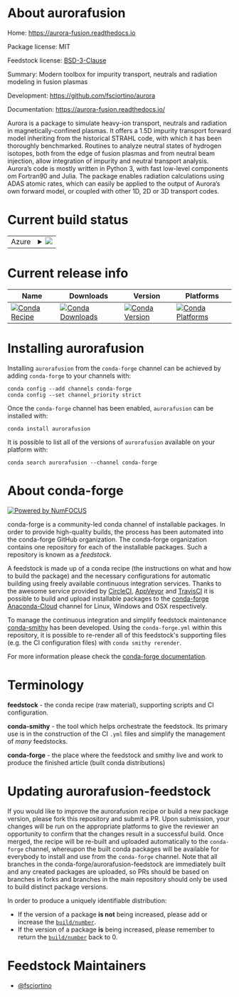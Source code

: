 About aurorafusion
==================

Home: https://aurora-fusion.readthedocs.io

Package license: MIT

Feedstock license: [BSD-3-Clause](https://github.com/conda-forge/aurorafusion-feedstock/blob/master/LICENSE.txt)

Summary: Modern toolbox for impurity transport, neutrals and radiation modeling in fusion plasmas

Development: https://github.com/fsciortino/aurora

Documentation: https://aurora-fusion.readthedocs.io/

Aurora is a package to simulate heavy-ion transport, neutrals and radiation in magnetically-confined plasmas.
It offers a 1.5D impurity transport forward model inheriting from the historical STRAHL code,
with which it has been thoroughly benchmarked. Routines to analyze neutral states of hydrogen
isotopes, both from the edge of fusion plasmas and from neutral beam injection, allow integration
of impurity and neutral transport analysis.
Aurora’s code is mostly written in Python 3, with fast low-level components om Fortran90 and Julia.
The package enables radiation calculations using ADAS atomic rates, which can easily be applied
to the output of Aurora’s own forward model, or coupled with other 1D, 2D or 3D transport codes.


Current build status
====================


<table>
    
  <tr>
    <td>Azure</td>
    <td>
      <details>
        <summary>
          <a href="https://dev.azure.com/conda-forge/feedstock-builds/_build/latest?definitionId=12588&branchName=master">
            <img src="https://dev.azure.com/conda-forge/feedstock-builds/_apis/build/status/aurorafusion-feedstock?branchName=master">
          </a>
        </summary>
        <table>
          <thead><tr><th>Variant</th><th>Status</th></tr></thead>
          <tbody><tr>
              <td>linux_64_numpy1.17python3.6.____cpython</td>
              <td>
                <a href="https://dev.azure.com/conda-forge/feedstock-builds/_build/latest?definitionId=12588&branchName=master">
                  <img src="https://dev.azure.com/conda-forge/feedstock-builds/_apis/build/status/aurorafusion-feedstock?branchName=master&jobName=linux&configuration=linux_64_numpy1.17python3.6.____cpython" alt="variant">
                </a>
              </td>
            </tr><tr>
              <td>linux_64_numpy1.17python3.7.____cpython</td>
              <td>
                <a href="https://dev.azure.com/conda-forge/feedstock-builds/_build/latest?definitionId=12588&branchName=master">
                  <img src="https://dev.azure.com/conda-forge/feedstock-builds/_apis/build/status/aurorafusion-feedstock?branchName=master&jobName=linux&configuration=linux_64_numpy1.17python3.7.____cpython" alt="variant">
                </a>
              </td>
            </tr><tr>
              <td>linux_64_numpy1.17python3.8.____cpython</td>
              <td>
                <a href="https://dev.azure.com/conda-forge/feedstock-builds/_build/latest?definitionId=12588&branchName=master">
                  <img src="https://dev.azure.com/conda-forge/feedstock-builds/_apis/build/status/aurorafusion-feedstock?branchName=master&jobName=linux&configuration=linux_64_numpy1.17python3.8.____cpython" alt="variant">
                </a>
              </td>
            </tr><tr>
              <td>linux_64_numpy1.19python3.7.____73_pypy</td>
              <td>
                <a href="https://dev.azure.com/conda-forge/feedstock-builds/_build/latest?definitionId=12588&branchName=master">
                  <img src="https://dev.azure.com/conda-forge/feedstock-builds/_apis/build/status/aurorafusion-feedstock?branchName=master&jobName=linux&configuration=linux_64_numpy1.19python3.7.____73_pypy" alt="variant">
                </a>
              </td>
            </tr><tr>
              <td>linux_64_numpy1.19python3.9.____cpython</td>
              <td>
                <a href="https://dev.azure.com/conda-forge/feedstock-builds/_build/latest?definitionId=12588&branchName=master">
                  <img src="https://dev.azure.com/conda-forge/feedstock-builds/_apis/build/status/aurorafusion-feedstock?branchName=master&jobName=linux&configuration=linux_64_numpy1.19python3.9.____cpython" alt="variant">
                </a>
              </td>
            </tr><tr>
              <td>osx_64_numpy1.17python3.6.____cpython</td>
              <td>
                <a href="https://dev.azure.com/conda-forge/feedstock-builds/_build/latest?definitionId=12588&branchName=master">
                  <img src="https://dev.azure.com/conda-forge/feedstock-builds/_apis/build/status/aurorafusion-feedstock?branchName=master&jobName=osx&configuration=osx_64_numpy1.17python3.6.____cpython" alt="variant">
                </a>
              </td>
            </tr><tr>
              <td>osx_64_numpy1.17python3.7.____cpython</td>
              <td>
                <a href="https://dev.azure.com/conda-forge/feedstock-builds/_build/latest?definitionId=12588&branchName=master">
                  <img src="https://dev.azure.com/conda-forge/feedstock-builds/_apis/build/status/aurorafusion-feedstock?branchName=master&jobName=osx&configuration=osx_64_numpy1.17python3.7.____cpython" alt="variant">
                </a>
              </td>
            </tr><tr>
              <td>osx_64_numpy1.17python3.8.____cpython</td>
              <td>
                <a href="https://dev.azure.com/conda-forge/feedstock-builds/_build/latest?definitionId=12588&branchName=master">
                  <img src="https://dev.azure.com/conda-forge/feedstock-builds/_apis/build/status/aurorafusion-feedstock?branchName=master&jobName=osx&configuration=osx_64_numpy1.17python3.8.____cpython" alt="variant">
                </a>
              </td>
            </tr><tr>
              <td>osx_64_numpy1.19python3.7.____73_pypy</td>
              <td>
                <a href="https://dev.azure.com/conda-forge/feedstock-builds/_build/latest?definitionId=12588&branchName=master">
                  <img src="https://dev.azure.com/conda-forge/feedstock-builds/_apis/build/status/aurorafusion-feedstock?branchName=master&jobName=osx&configuration=osx_64_numpy1.19python3.7.____73_pypy" alt="variant">
                </a>
              </td>
            </tr><tr>
              <td>osx_64_numpy1.19python3.9.____cpython</td>
              <td>
                <a href="https://dev.azure.com/conda-forge/feedstock-builds/_build/latest?definitionId=12588&branchName=master">
                  <img src="https://dev.azure.com/conda-forge/feedstock-builds/_apis/build/status/aurorafusion-feedstock?branchName=master&jobName=osx&configuration=osx_64_numpy1.19python3.9.____cpython" alt="variant">
                </a>
              </td>
            </tr><tr>
              <td>win_64_numpy1.17python3.6.____cpython</td>
              <td>
                <a href="https://dev.azure.com/conda-forge/feedstock-builds/_build/latest?definitionId=12588&branchName=master">
                  <img src="https://dev.azure.com/conda-forge/feedstock-builds/_apis/build/status/aurorafusion-feedstock?branchName=master&jobName=win&configuration=win_64_numpy1.17python3.6.____cpython" alt="variant">
                </a>
              </td>
            </tr><tr>
              <td>win_64_numpy1.17python3.7.____cpython</td>
              <td>
                <a href="https://dev.azure.com/conda-forge/feedstock-builds/_build/latest?definitionId=12588&branchName=master">
                  <img src="https://dev.azure.com/conda-forge/feedstock-builds/_apis/build/status/aurorafusion-feedstock?branchName=master&jobName=win&configuration=win_64_numpy1.17python3.7.____cpython" alt="variant">
                </a>
              </td>
            </tr><tr>
              <td>win_64_numpy1.17python3.8.____cpython</td>
              <td>
                <a href="https://dev.azure.com/conda-forge/feedstock-builds/_build/latest?definitionId=12588&branchName=master">
                  <img src="https://dev.azure.com/conda-forge/feedstock-builds/_apis/build/status/aurorafusion-feedstock?branchName=master&jobName=win&configuration=win_64_numpy1.17python3.8.____cpython" alt="variant">
                </a>
              </td>
            </tr><tr>
              <td>win_64_numpy1.19python3.9.____cpython</td>
              <td>
                <a href="https://dev.azure.com/conda-forge/feedstock-builds/_build/latest?definitionId=12588&branchName=master">
                  <img src="https://dev.azure.com/conda-forge/feedstock-builds/_apis/build/status/aurorafusion-feedstock?branchName=master&jobName=win&configuration=win_64_numpy1.19python3.9.____cpython" alt="variant">
                </a>
              </td>
            </tr>
          </tbody>
        </table>
      </details>
    </td>
  </tr>
</table>

Current release info
====================

| Name | Downloads | Version | Platforms |
| --- | --- | --- | --- |
| [![Conda Recipe](https://img.shields.io/badge/recipe-aurorafusion-green.svg)](https://anaconda.org/conda-forge/aurorafusion) | [![Conda Downloads](https://img.shields.io/conda/dn/conda-forge/aurorafusion.svg)](https://anaconda.org/conda-forge/aurorafusion) | [![Conda Version](https://img.shields.io/conda/vn/conda-forge/aurorafusion.svg)](https://anaconda.org/conda-forge/aurorafusion) | [![Conda Platforms](https://img.shields.io/conda/pn/conda-forge/aurorafusion.svg)](https://anaconda.org/conda-forge/aurorafusion) |

Installing aurorafusion
=======================

Installing `aurorafusion` from the `conda-forge` channel can be achieved by adding `conda-forge` to your channels with:

```
conda config --add channels conda-forge
conda config --set channel_priority strict
```

Once the `conda-forge` channel has been enabled, `aurorafusion` can be installed with:

```
conda install aurorafusion
```

It is possible to list all of the versions of `aurorafusion` available on your platform with:

```
conda search aurorafusion --channel conda-forge
```


About conda-forge
=================

[![Powered by NumFOCUS](https://img.shields.io/badge/powered%20by-NumFOCUS-orange.svg?style=flat&colorA=E1523D&colorB=007D8A)](http://numfocus.org)

conda-forge is a community-led conda channel of installable packages.
In order to provide high-quality builds, the process has been automated into the
conda-forge GitHub organization. The conda-forge organization contains one repository
for each of the installable packages. Such a repository is known as a *feedstock*.

A feedstock is made up of a conda recipe (the instructions on what and how to build
the package) and the necessary configurations for automatic building using freely
available continuous integration services. Thanks to the awesome service provided by
[CircleCI](https://circleci.com/), [AppVeyor](https://www.appveyor.com/)
and [TravisCI](https://travis-ci.com/) it is possible to build and upload installable
packages to the [conda-forge](https://anaconda.org/conda-forge)
[Anaconda-Cloud](https://anaconda.org/) channel for Linux, Windows and OSX respectively.

To manage the continuous integration and simplify feedstock maintenance
[conda-smithy](https://github.com/conda-forge/conda-smithy) has been developed.
Using the ``conda-forge.yml`` within this repository, it is possible to re-render all of
this feedstock's supporting files (e.g. the CI configuration files) with ``conda smithy rerender``.

For more information please check the [conda-forge documentation](https://conda-forge.org/docs/).

Terminology
===========

**feedstock** - the conda recipe (raw material), supporting scripts and CI configuration.

**conda-smithy** - the tool which helps orchestrate the feedstock.
                   Its primary use is in the construction of the CI ``.yml`` files
                   and simplify the management of *many* feedstocks.

**conda-forge** - the place where the feedstock and smithy live and work to
                  produce the finished article (built conda distributions)


Updating aurorafusion-feedstock
===============================

If you would like to improve the aurorafusion recipe or build a new
package version, please fork this repository and submit a PR. Upon submission,
your changes will be run on the appropriate platforms to give the reviewer an
opportunity to confirm that the changes result in a successful build. Once
merged, the recipe will be re-built and uploaded automatically to the
`conda-forge` channel, whereupon the built conda packages will be available for
everybody to install and use from the `conda-forge` channel.
Note that all branches in the conda-forge/aurorafusion-feedstock are
immediately built and any created packages are uploaded, so PRs should be based
on branches in forks and branches in the main repository should only be used to
build distinct package versions.

In order to produce a uniquely identifiable distribution:
 * If the version of a package **is not** being increased, please add or increase
   the [``build/number``](https://docs.conda.io/projects/conda-build/en/latest/resources/define-metadata.html#build-number-and-string).
 * If the version of a package **is** being increased, please remember to return
   the [``build/number``](https://docs.conda.io/projects/conda-build/en/latest/resources/define-metadata.html#build-number-and-string)
   back to 0.

Feedstock Maintainers
=====================

* [@fsciortino](https://github.com/fsciortino/)

